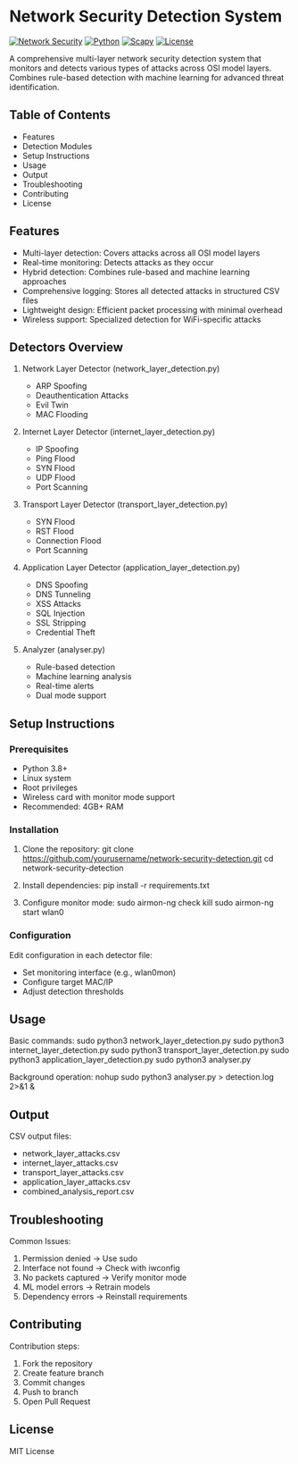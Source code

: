 # Network Security Detection System

[![Network Security](https://img.shields.io/badge/Network-Security-blue)]() 
[![Python](https://img.shields.io/badge/Python-3.8+-yellow)]() 
[![Scapy](https://img.shields.io/badge/Scapy-Packet%20Analysis-green)]()
[![License](https://img.shields.io/badge/License-MIT-green)]()

A comprehensive multi-layer network security detection system that monitors and detects various types of attacks across OSI model layers. Combines rule-based detection with machine learning for advanced threat identification.

## Table of Contents
- Features
- Detection Modules
- Setup Instructions
- Usage
- Output
- Troubleshooting
- Contributing
- License

## Features

- Multi-layer detection: Covers attacks across all OSI model layers
- Real-time monitoring: Detects attacks as they occur
- Hybrid detection: Combines rule-based and machine learning approaches
- Comprehensive logging: Stores all detected attacks in structured CSV files
- Lightweight design: Efficient packet processing with minimal overhead
- Wireless support: Specialized detection for WiFi-specific attacks

## Detectors Overview

1. Network Layer Detector (network_layer_detection.py)
   - ARP Spoofing
   - Deauthentication Attacks
   - Evil Twin
   - MAC Flooding

2. Internet Layer Detector (internet_layer_detection.py)
   - IP Spoofing
   - Ping Flood
   - SYN Flood
   - UDP Flood
   - Port Scanning

3. Transport Layer Detector (transport_layer_detection.py)
   - SYN Flood
   - RST Flood
   - Connection Flood
   - Port Scanning

4. Application Layer Detector (application_layer_detection.py)
   - DNS Spoofing
   - DNS Tunneling
   - XSS Attacks
   - SQL Injection
   - SSL Stripping
   - Credential Theft

5. Analyzer (analyser.py)
   - Rule-based detection
   - Machine learning analysis
   - Real-time alerts
   - Dual mode support

## Setup Instructions

### Prerequisites
- Python 3.8+
- Linux system
- Root privileges
- Wireless card with monitor mode support
- Recommended: 4GB+ RAM

### Installation
1. Clone the repository:
   git clone https://github.com/yourusername/network-security-detection.git
   cd network-security-detection

2. Install dependencies:
   pip install -r requirements.txt

3. Configure monitor mode:
   sudo airmon-ng check kill
   sudo airmon-ng start wlan0

### Configuration
Edit configuration in each detector file:
- Set monitoring interface (e.g., wlan0mon)
- Configure target MAC/IP
- Adjust detection thresholds

## Usage

Basic commands:
sudo python3 network_layer_detection.py
sudo python3 internet_layer_detection.py
sudo python3 transport_layer_detection.py
sudo python3 application_layer_detection.py
sudo python3 analyser.py

Background operation:
nohup sudo python3 analyser.py > detection.log 2>&1 &

## Output

CSV output files:
- network_layer_attacks.csv
- internet_layer_attacks.csv
- transport_layer_attacks.csv
- application_layer_attacks.csv
- combined_analysis_report.csv

## Troubleshooting

Common Issues:
1. Permission denied → Use sudo
2. Interface not found → Check with iwconfig
3. No packets captured → Verify monitor mode
4. ML model errors → Retrain models
5. Dependency errors → Reinstall requirements

## Contributing

Contribution steps:
1. Fork the repository
2. Create feature branch
3. Commit changes
4. Push to branch
5. Open Pull Request

## License

MIT License
